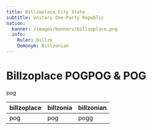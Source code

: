 ```yaml
---
title: Billzoplace City State
subtitle: Unitary One-Party Republic
nation:
  banner: /images/banners/billzoplace.png
  info:
    Ruler: Billzo
    Demonym: Billzonian
---
```


# Billzoplace POGPOG & POG
pog

| billzoplace | billzonia | billzonian |
| ----------- | --------- | ---------- |
| pog         | pog       | pogg       |